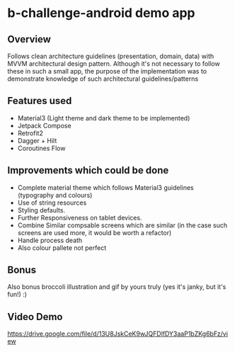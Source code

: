 # b-challenge-android demo app
## Overview
Follows clean architecture guidelines (presentation, domain, data) with
MVVM architectural design pattern.
Although it's not necessary to follow these in such a small app,
the purpose of the implementation was to demonstrate knowledge of such architectural guidelines/patterns

## Features used
- Material3 (Light theme and dark theme to be implemented)
- Jetpack Compose
- Retrofit2
- Dagger + Hilt
- Coroutines Flow

## Improvements which could be done
- Complete material theme which follows Material3 guidelines (typography and colours)
- Use of string resources
- Styling defaults.
- Further Responsiveness on tablet devices.
- Combine Similar compsable screens which are similar (in the case such screens are used more, it would be worth a refactor)
- Handle process death
- Also colour pallete not perfect

## Bonus
Also bonus broccoli illustration and gif by yours truly (yes it's janky, but it's fun!)  :)

## Video Demo
https://drive.google.com/file/d/13U8JskCeK9wJQFDlfDY3aaP1bZKg6bFz/view
